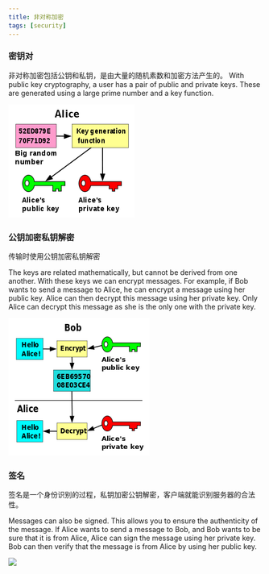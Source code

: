 ```yaml
---
title: 非对称加密
tags: [security]
---
```


### 密钥对

非对称加密包括公钥和私钥，是由大量的随机素数和加密方法产生的。
With public key cryptography, a user has a pair of public and private keys. These are generated using a large prime number and a key function.

![](/images/java_basic/security/250px-Public_key_making.svg.png)

### 公钥加密私钥解密

传输时使用公钥加密私钥解密

The keys are related mathematically, but cannot be derived from one another. With these keys we can encrypt messages. For example, if Bob wants to send a message to Alice, he can encrypt a message using her public key. Alice can then decrypt this message using her private key. Only Alice can decrypt this message as she is the only one with the private key.

![](/images/java_basic/security/280px-Public_key_encryption.svg.png)

### 签名

签名是一个身份识别的过程，私钥加密公钥解密，客户端就能识别服务器的合法性。

Messages can also be signed. This allows you to ensure the authenticity of the message. If Alice wants to send a message to Bob, and Bob wants to be sure that it is from Alice, Alice can sign the message using her private key. Bob can then verify that the message is from Alice by using her public key.

![](/images/280px-Public_key_signing.svg.png)